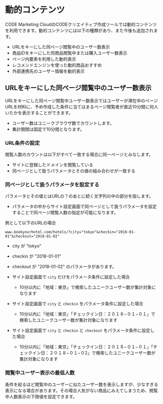 # 動的コンテンツ

CODE Marketing CloudのCODEクリエイティブ作成ツールでは動的コンテンツを利用できます。動的コンテンツには以下の種類があり、また今後も追加されます。

* URLをキーにした同ページ閲覧中のユーザー数表示
* 商品IDをキーにした同商品閲覧中または購入ユーザー数表示
* ページ内要素を利用した動的表示
* レコメンドエンジンを使った動的商品おすすめ
* 外部連携先のユーザー情報を動的表示

## URLをキーにした同ページ閲覧中のユーザー数表示
URLをキーにした同ページ閲覧中ユーザー数表示ではユーザーが滞在中のページURLを材料に、予め作成した条件に当てはまるページ閲覧者が直近10分間に何人いたかを表示することができます。
* ユーザー数はユニークブラウザ数でカウントします。
* 集計期間は固定で10分間となります。

### URL条件の設定
閲覧人数のカウントは以下がすべて一致する場合に同一ページとみなします。
* サイトに登録したドメインを閲覧している
* 同ページとして扱うパラメータとその値の組み合わせが一致する

### 同ページとして扱うパラメータを設定する
パラメータとその値とはURLの？のあとに続く文字列の中の部分を指します。
* パラメータの中からサイト設定画面で同ページとして扱うパラメータを設定することで同ページ閲覧人数の指定が可能になります。


例として以下のURLの場合
```
www.bookyourhotel.com/hotels/?city="tokyo"&checkin="2018-01-01"&checkout="2018-01-02"
```
* city が "tokyo" 
* checkin が "2018-01-01"
* checkout が "2018-01-02"
のパラメータがあります。

* サイト設定画面で ``city`` だけをパラメータ条件に設定した場合
  * 10分以内に「地域：東京」で検索したユニークユーザー数が集計対象になります
* サイト設定画面で ``city`` と ``checkin`` をパラメータ条件に設定した場合
  * 10分以内に「地域：東京」「チェックイン日：２０１８−０１−０１」で検索したユニークユーザー数が集計対象になります
* サイト設定画面で ``city`` と ``checkin`` と ``checkout`` をパラメータ条件に設定した場合
  * 10分以内に「地域：東京」「チェックイン日：２０１８−０１−０１」「チェックイン日：２０１８−０１−０2」で検索したユニークユーザー数が集計対象になります


### 閲覧中ユーザー表示の最低人数
条件を絞るほど閲覧中のユーザーに似たユーザー数を表示しますが、少なすぎる表示になる場合があります。その場合人気がない商品にみえてしまうため、閲覧中人数表示の下限値を設定できます。





